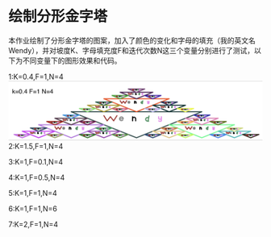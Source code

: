 绘制分形金字塔
================

本作业绘制了分形金字塔的图案，加入了颜色的变化和字母的填充（我的英文名Wendy），并对坡度K、字母填充度F和迭代次数N这三个变量分别进行了测试，以下为不同变量下的图形效果和代码。

1:K=0.4,F=1,N=4
![tu](https://github.com/wendy1997ss/Wendy-s-Pyramid/blob/master/1.png)
2:K=1.5,F=1,N=4

3:K=1,F=0.1,N=4

4:K=1,F=0.5,N=4

5:K=1,F=1,N=4

6:K=1,F=1,N=6

7:K=2,F=1,N=4



